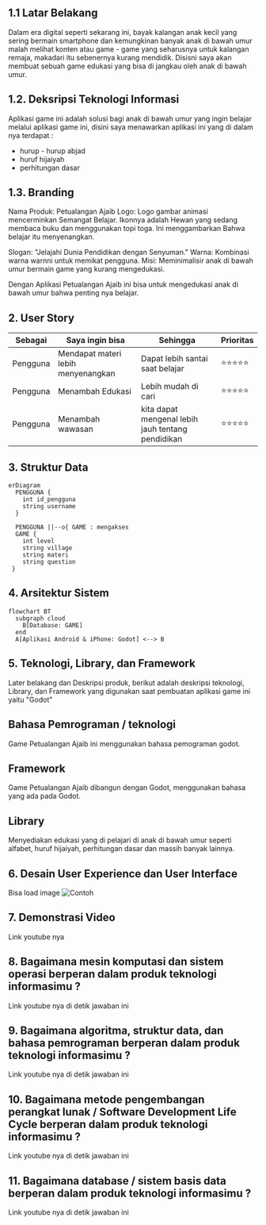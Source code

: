## 1.1 Latar Belakang

Dalam era digital seperti sekarang ini, bayak kalangan anak kecil yang sering bermain smartphone dan kemungkinan banyak anak di bawah umur malah melihat konten atau game - game yang seharusnya untuk kalangan remaja, makadari itu sebenernya kurang mendidik. Disisni saya akan membuat sebuah game edukasi yang bisa di jangkau oleh anak di bawah umur.

## 1.2. Deksripsi Teknologi Informasi

Aplikasi game ini adalah solusi bagi anak di bawah umur yang ingin belajar melalui aplikasi game ini, disini saya menawarkan aplikasi ini yang di dalam nya terdapat :
- hurup - hurup abjad
- huruf hijaiyah
- perhitungan dasar

## 1.3. Branding

Nama Produk: Petualangan Ajaib Logo: Logo gambar animasi mencerminkan Semangat Belajar. Ikonnya adalah Hewan yang sedang membaca buku dan menggunakan topi toga. Ini menggambarkan Bahwa belajar itu menyenangkan.

Slogan: "Jelajahi Dunia Pendidikan dengan Senyuman." Warna: Kombinasi warna warnni untuk memikat pengguna. Misi: Meminimalisir anak di bawah umur bermain game yang kurang mengedukasi.

Dengan Aplikasi Petualangan Ajaib ini bisa untuk mengedukasi anak di bawah umur bahwa penting nya belajar.

## 2. User Story

Sebagai | Saya ingin bisa | Sehingga | Prioritas
---|---|---|---
Pengguna | Mendapat materi lebih menyenangkan | Dapat lebih santai saat belajar | ⭐⭐⭐⭐⭐
Pengguna | Menambah Edukasi | Lebih mudah di cari | ⭐⭐⭐⭐⭐
Pengguna | Menambah wawasan | kita dapat mengenal lebih jauh tentang pendidikan | ⭐⭐⭐⭐⭐

## 3. Struktur Data


```mermaid
erDiagram
  PENGGUNA {
    int id_pengguna
    string username
  }

  PENGGUNA ||--o{ GAME : mengakses
  GAME {
    int level
    string village
    string materi
    string question
 } 
```

## 4. Arsitektur Sistem

```mermaid
flowchart BT 
  subgraph cloud
    B[Database: GAME] 
  end
  A[Aplikasi Android & iPhone: Godot] <--> B 
```

## 5. Teknologi, Library, dan Framework

Later belakang dan Deskripsi produk, berikut adalah deskripsi teknologi, Library, dan Framework yang digunakan saat pembuatan aplikasi game ini yaitu "Godot"

## Bahasa Pemrograman / teknologi 
Game Petualangan Ajaib ini menggunakan bahasa pemograman godot.

## Framework
Game Petualangan Ajaib dibangun dengan Godot, menggunakan bahasa yang ada pada Godot.

## Library
Menyediakan edukasi yang di pelajari di anak di bawah umur seperti alfabet, huruf hijaiyah, perhitungan dasar dan massih banyak lainnya.

## 6. Desain User Experience dan User Interface

Bisa load image 
![Contoh](https://fastly.picsum.photos/id/318/536/354.jpg?hmac=Ixy-wle80nudIR_cmnF1iY2y6rMUH7_9sk-BP1fTpM8)

## 7. Demonstrasi Video

Link youtube nya

## 8. Bagaimana mesin komputasi dan sistem operasi berperan dalam produk teknologi informasimu ?

Link youtube nya di detik jawaban ini

## 9. Bagaimana algoritma, struktur data, dan bahasa pemrograman berperan dalam produk teknologi informasimu ?

Link youtube nya di detik jawaban ini

## 10. Bagaimana metode pengembangan perangkat lunak / Software Development Life Cycle berperan dalam produk teknologi informasimu ?

Link youtube nya di detik jawaban ini

## 11. Bagaimana database / sistem basis data berperan dalam produk teknologi informasimu ?

Link youtube nya di detik jawaban ini
